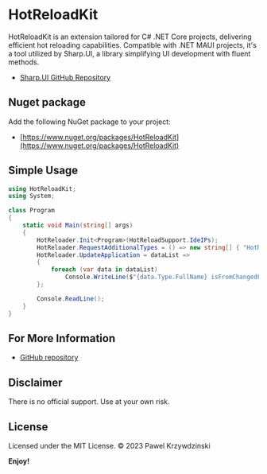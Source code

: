 # HotReloadKit

HotReloadKit is an extension tailored for C# .NET Core projects, delivering efficient hot reloading capabilities. Compatible with .NET MAUI projects, it's a tool utilized by Sharp.UI, a library simplifying UI development with fluent methods.

- [Sharp.UI GitHub Repository](https://github.com/idexus/Sharp.UI)

## Nuget package

Add the following NuGet package to your project:

- [https://www.nuget.org/packages/HotReloadKit](https://www.nuget.org/packages/HotReloadKit)

## Simple Usage 

```csharp
using HotReloadKit;
using System;

class Program
{
    static void Main(string[] args)
    {
        HotReloader.Init<Program>(HotReloadSupport.IdeIPs);
        HotReloader.RequestAdditionalTypes = () => new string[] { "HotReloadExample.MyClass" };        
        HotReloader.UpdateApplication = dataList =>
        {
            foreach (var data in dataList) 
                Console.WriteLine($"{data.Type.FullName} isFromChangedFile: {data.IsFromChangedFile}");
        };

        Console.ReadLine();
    }
} 
```

## For More Information

* [GitHub repository](https://github.com/idexus/HotReloadKit)

## Disclaimer

There is no official support. Use at your own risk.

## License

Licensed under the MIT License. © 2023 Pawel Krzywdzinski

**Enjoy!**
